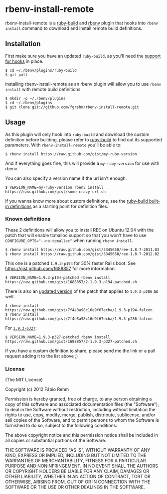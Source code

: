 # rbenv-install-remote

rbenv-install-remote is a [ruby-build](https://github.com/sstephenson/ruby-build)
and [rbenv](https://github.com/sstephenson/rbenv) plugin that hooks into
`rbenv install` command to download and install remote build definitions.

## Installation

First make sure you have an updated `ruby-build`, as you'll need the
[support for hooks](https://github.com/sstephenson/ruby-build/commit/cb2a79f1119daf6cbb030d76f66e9bd04581ccc2)
in place.

    $ cd ~/.rbenv/plugins/ruby-build
    $ git pull

Installing rbenv-install-remote as an rbenv plugin will allow you to use
`rbenv install` with remote build definitions.

    $ mkdir -p ~/.rbenv/plugins
    $ cd ~/.rbenv/plugins
    $ git clone git://github.com/fgrehm/rbenv-install-remote.git

## Usage

As this plugin will only hook into `ruby-build` and download the custom definition
before building, please refer to [ruby-build](https://github.com/sstephenson/ruby-build)
to find out its supported parameters. With `rbenv-install-remote` you'll be able
to:

    $ rbenv install https://raw.github.com/gist/my-ruby-version

And if everything goes fine, this will provide a `my-ruby-version` for use
with rbenv.

You can also specify a version name if the url isn't enough:

    $ VERSION_NAME=my-ruby-version rbenv install https://raw.github.com/gist/some-crazy-url.sh

If you wanna know more about custom definitions, see the [ruby-build built-in
definitions](https://github.com/sstephenson/ruby-build/tree/master/share/ruby-build)
as a starting point for definition files.

### Known definitions

These 2 definitions will allow you to install REE on Ubuntu 12.04 with the patch
that will enable tcmalloc support so that you won't have to use
`CONFIGURE_OPTS="--no-tcmalloc"` when running `rbenv install`.

```terminal
$ rbenv install https://raw.github.com/gist/3345650/ree-1.8.7-2011.03
$ rbenv install https://raw.github.com/gist/3345650/ree-1.8.7-2012.02
```

This one is a patched `1.9.3-p194` for 30% faster Rails boot. See
https://gist.github.com/1688857 for more information.

```terminal
$ VERSION_NAME=1.9.3-p194-patched rbenv install https://raw.github.com/gist/1688857/2-1.9.3-p194-patched.sh
```

There is also an [updated version](https://gist.github.com/2593385) of the patch
that applies to `1.9.3-p286` as well.

```terminal
$ rbenv install https://raw.github.com/gist/7f4e8a98c16e9f67ecba/1.9.3-p194-falcon
$ rbenv install https://raw.github.com/gist/7f4e8a98c16e9f67ecba/1.9.3-p286-falcon
```

For [`1.9.3-p327`](https://gist.github.com/1688857):

```terminal
$ VERSION_NAME=1.9.3-p327-patched rbenv install https://raw.github.com/gist/1688857/2-1.9.3-p327-patched.sh
```

If you have a custom definition to share, please send me the link or a pull request
adding it to the list above ;)

### License

(The MIT License)

Copyright (c) 2012 Fábio Rehm

Permission is hereby granted, free of charge, to any person obtaining
a copy of this software and associated documentation files (the
"Software"), to deal in the Software without restriction, including
without limitation the rights to use, copy, modify, merge, publish,
distribute, sublicense, and/or sell copies of the Software, and to
permit persons to whom the Software is furnished to do so, subject to
the following conditions:

The above copyright notice and this permission notice shall be
included in all copies or substantial portions of the Software.

THE SOFTWARE IS PROVIDED "AS IS", WITHOUT WARRANTY OF ANY KIND,
EXPRESS OR IMPLIED, INCLUDING BUT NOT LIMITED TO THE WARRANTIES OF
MERCHANTABILITY, FITNESS FOR A PARTICULAR PURPOSE AND
NONINFRINGEMENT. IN NO EVENT SHALL THE AUTHORS OR COPYRIGHT HOLDERS BE
LIABLE FOR ANY CLAIM, DAMAGES OR OTHER LIABILITY, WHETHER IN AN ACTION
OF CONTRACT, TORT OR OTHERWISE, ARISING FROM, OUT OF OR IN CONNECTION
WITH THE SOFTWARE OR THE USE OR OTHER DEALINGS IN THE SOFTWARE.
